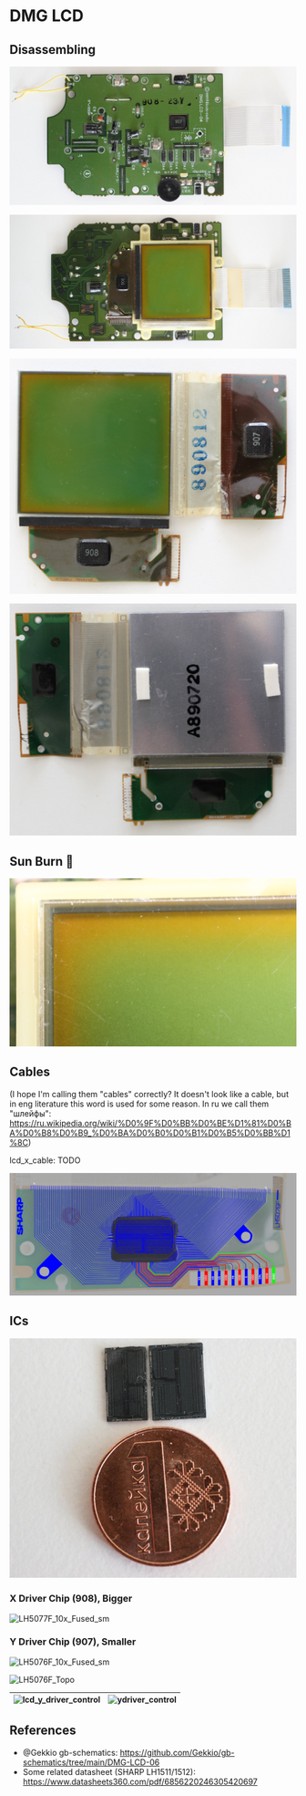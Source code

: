# DMG LCD

## Disassembling

![dis_001](/imgstore/dis_001.jpg)

![dis_002](/imgstore/dis_002.jpg)

![dis_003](/imgstore/dis_003.jpg)

![dis_004](/imgstore/dis_004.jpg)

## Sun Burn 🍑

![sun_burn](/imgstore/sun_burn.jpg)

## Cables

(I hope I'm calling them "cables" correctly? It doesn't look like a cable, but in eng literature this word is used for some reason. In ru we call them "шлейфы": https://ru.wikipedia.org/wiki/%D0%9F%D0%BB%D0%BE%D1%81%D0%BA%D0%B8%D0%B9_%D0%BA%D0%B0%D0%B1%D0%B5%D0%BB%D1%8C)

lcd_x_cable: TODO

![lcd_y_cable](/imgstore/lcd_y_cable.jpg)

## ICs

![die_size](/imgstore/die_size.jpg)

### X Driver Chip (908), Bigger

![LH5077F_10x_Fused_sm](/imgstore/LH5077F_10x_Fused_sm.jpg)

### Y Driver Chip (907), Smaller

![LH5076F_10x_Fused_sm](/imgstore/LH5076F_10x_Fused_sm.jpg)

![LH5076F_Topo](/imgstore/LH5076F_Topo.jpg)

|![lcd_y_driver_control](/hdl/lcd_y_driver_control.jpg)|![ydriver_control](/hdl/ydriver_control.jpg)|
|---|---|

## References

- @Gekkio gb-schematics: https://github.com/Gekkio/gb-schematics/tree/main/DMG-LCD-06
- Some related datasheet (SHARP LH1511/1512): https://www.datasheets360.com/pdf/6856220246305420697
